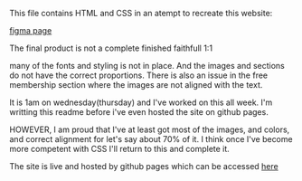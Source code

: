 This file contains HTML and CSS in an atempt to recreate this website: 

[figma page](https://www.figma.com/design/XrEAsu1vQj5fhVaNG38d2W/Homepage?node-id=0-1&p=f&t=u2JKGXsekP86Jc1G-0)

The final product is not a complete finished faithfull 1:1

many of the fonts and styling is not in place. And the images and sections do not have the correct proportions. There is also an issue in the free membership section where the images are not aligned with the text. 

It is 1am on wednesday(thursday) and I've worked on this all week. I'm writting this readme before i've even hosted the site on github pages.

HOWEVER, I am proud that I've at least got most of the images, and colors, and correct alignment for let's say about 70% of it. I think once I've become more competent with CSS I'll return to this and complete it.

The site is live and hosted by github pages which can be accessed [here](https://maxnchief.github.io/figma-site-pages/)
